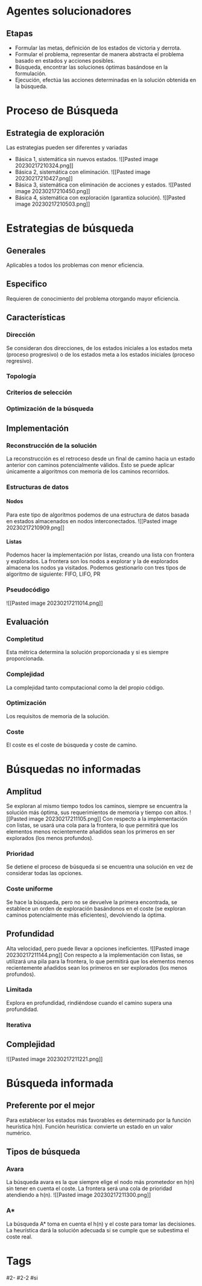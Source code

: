# Agentes solucionadores
## Etapas
- Formular las metas, definición de los estados de victoria y derrota.
- Formular el problema, representar de manera abstracta el problema basado en estados y acciones posibles.
- Búsqueda, encontrar las soluciones óptimas basándose en la formulación.
- Ejecución, efectúa las acciones determinadas en la solución obtenida en la búsqueda.
# Proceso de Búsqueda
## Estrategia de exploración
Las estrategias pueden ser diferentes y variadas
- Básica 1, sistemática sin nuevos estados.
![[Pasted image 20230217210324.png]]
- Básica 2, sistemática con eliminación.
![[Pasted image 20230217210427.png]]
- Básica 3, sistemática con eliminación de acciones y estados.
![[Pasted image 20230217210450.png]]
- Básica 4, sistemática con exploración (garantiza solución).
![[Pasted image 20230217210503.png]]
# Estrategias de búsqueda
## Generales
Aplicables a todos los problemas con menor eficiencia.
## Especifico
Requieren de conocimiento del problema otorgando mayor eficiencia.
## Características
### Dirección
Se consideran dos direcciones, de los estados iniciales a los estados meta (proceso progresivo) o de los estados meta a los estados iniciales (proceso regresivo).
### Topología
### Criterios de selección
### Optimización de la búsqueda
## Implementación
### Reconstrucción de la solución
La reconstrucción es el retroceso desde un final de camino hacia un estado anterior con caminos potencialmente válidos. Esto se puede aplicar únicamente a algoritmos con memoria de los caminos recorridos.
### Estructuras de datos
#### Nodos
Para este tipo de algoritmos podemos de una estructura de datos basada en estados almacenados en nodos interconectados.
![[Pasted image 20230217210909.png]]
#### Listas
Podemos hacer la implementación por listas, creando una lista con frontera y explorados.
La frontera son los nodos a explorar y la de explorados almacena los nodos ya visitados.
Podemos gestionarlo con tres tipos de algoritmo de siguiente:
FIFO, LIFO, PR
### Pseudocódigo
![[Pasted image 20230217211014.png]]
## Evaluación
### Completitud
Esta métrica determina la solución proporcionada y si es siempre proporcionada.
### Complejidad
La complejidad tanto computacional como la del propio código.
### Optimización
Los requisitos de memoria de la solución.
### Coste
El coste es el coste de búsqueda y coste de camino.
# Búsquedas no informadas
## Amplitud
Se exploran al mismo tiempo todos los caminos, siempre se encuentra la solución más óptima, sus requerimientos de memoria y tiempo con altos.
![[Pasted image 20230217211105.png]]
Con respecto a la implementación con listas, se usará una cola para la frontera, lo que permitirá que los elementos menos recientemente añadidos sean los primeros en ser explorados (los menos profundos).
### Prioridad
Se detiene el proceso de búsqueda si se encuentra una solución en vez de considerar todas las opciones.
### Coste uniforme
Se hace la búsqueda, pero no se devuelve la primera encontrada, se establece un orden de exploración basándonos en el coste (se exploran caminos potencialmente más eficientes), devolviendo la óptima.
## Profundidad
Alta velocidad, pero puede llevar a opciones ineficientes.
![[Pasted image 20230217211144.png]]
Con respecto a la implementación con listas, se utilizará una pila para la frontera, lo que permitirá que los elementos menos recientemente añadidos sean los primeros en ser explorados (los menos profundos).
### Limitada
Explora en profundidad, rindiéndose cuando el camino supera una profundidad.
### Iterativa
## Complejidad
![[Pasted image 20230217211221.png]]
# Búsqueda informada
## Preferente por el mejor
Para establecer los estados más favorables es determinado por la función heurística h(n).
Función heurística: convierte un estado en un valor numérico.
## Tipos de búsqueda
### Avara
La búsqueda avara es la que siempre elige el nodo más prometedor en h(n) sin tener en cuenta el coste.
La frontera será una cola de prioridad atendiendo a h(n).
![[Pasted image 20230217211300.png]]
### A*
La búsqueda A* toma en cuenta el h(n) y el coste para tomar las decisiones.
La heurística dará la solución adecuada si se cumple que se subestima el coste real.
# Tags
#2- 
#2-2 
#si